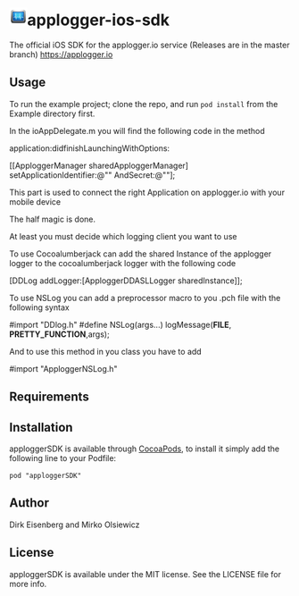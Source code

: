 <img src="applogger.png" title="Applogger.io" float=left>applogger-ios-sdk
=================
The official iOS SDK for the applogger.io service (Releases are in the master branch) https://applogger.io

## Usage

To run the example project; clone the repo, and run `pod install` from the Example directory first.

In the ioAppDelegate.m you will find the following code in the method 

application:didfinishLaunchingWithOptions:

[[ApploggerManager sharedApploggerManager] setApplicationIdentifier:@"<AppIdentifier>"
                                                              AndSecret:@"<AppSecret>"];

This part is used to connect the right Application on applogger.io with your mobile device

The half magic is done.

At least you must decide which logging client you want to use

To use Cocoalumberjack can add the shared Instance of the applogger logger to the 
cocoalumberjack logger with the following code

[DDLog addLogger:[ApploggerDDASLLogger sharedInstance]];

To use NSLog you can add a preprocessor macro to you .pch file with the following syntax

#import "DDlog.h"
#define NSLog(args...) logMessage(__FILE__, __PRETTY_FUNCTION__,args);

And to use this method in you class you have to add

#import "ApploggerNSLog.h"


## Requirements

## Installation

apploggerSDK is available through [CocoaPods](http://cocoapods.org), to install
it simply add the following line to your Podfile:

    pod "apploggerSDK"

## Author

Dirk Eisenberg and Mirko Olsiewicz

## License

apploggerSDK is available under the MIT license. See the LICENSE file for more info.

